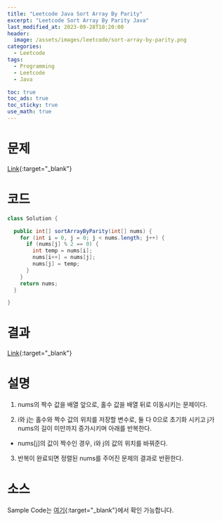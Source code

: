 ```yaml
---
title: "Leetcode Java Sort Array By Parity"
excerpt: "Leetcode Sort Array By Parity Java"
last_modified_at: 2023-09-28T10:20:00
header:
  image: /assets/images/leetcode/sort-array-by-parity.png
categories:
  - Leetcode
tags:
  - Programming
  - Leetcode
  - Java

toc: true
toc_ads: true
toc_sticky: true
use_math: true
---
```

# 문제
[Link](https://leetcode.com/problems/sort-array-by-parity){:target="_blank"}

# 코드
```java
class Solution {

  public int[] sortArrayByParity(int[] nums) {
    for (int i = 0, j = 0; j < nums.length; j++) {
      if (nums[j] % 2 == 0) {
        int temp = nums[i];
        nums[i++] = nums[j];
        nums[j] = temp;
      }
    }
    return nums;
  }

}
```

# 결과
[Link](https://leetcode.com/problems/sort-array-by-parity/submissions/1060961489/){:target="_blank"}

# 설명
1. nums의 짝수 값을 배열 앞으로, 홀수 값을 배열 뒤로 이동시키는 문제이다.

2. i와 j는 홀수와 짝수 값의 위치를 저장할 변수로, 둘 다 0으로 초기화 시키고 j가 nums의 길이 미만까지 증가시키며 아래를 반복한다.
- nums[j]의 값이 짝수인 경우, i와 j의 값의 위치를 바꿔준다.

3. 반복이 완료되면 정렬된 nums를 주어진 문제의 결과로 반환한다.

# 소스
Sample Code는 [여기](https://github.com/GracefulSoul/leetcode/blob/master/src/main/java/gracefulsoul/problems/SortArrayByParity.java){:target="_blank"}에서 확인 가능합니다.